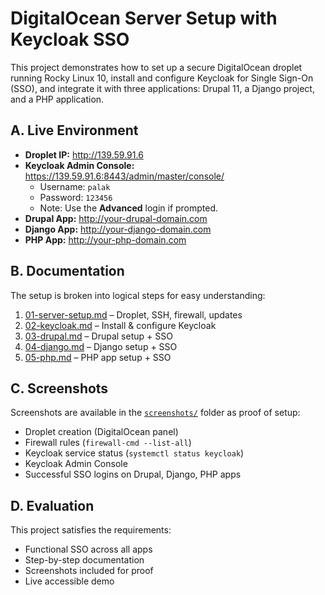 # DigitalOcean Server Setup with Keycloak SSO
This project demonstrates how to set up a secure DigitalOcean droplet running Rocky Linux 10, install and configure Keycloak for Single Sign-On (SSO), and integrate it with three applications: Drupal 11, a Django project, and a PHP application.
## A. Live Environment
 
- **Droplet IP:** http://139.59.91.6  
- **Keycloak Admin Console:** https://139.59.91.6:8443/admin/master/console/
   - Username: `palak`
   - Password: `123456`
   - Note: Use the **Advanced** login if prompted.
- **Drupal App:** http://your-drupal-domain.com  
- **Django App:** http://your-django-domain.com  
- **PHP App:** http://your-php-domain.com  
   
## B. Documentation  

The setup is broken into logical steps for easy understanding:  

 1. [01-server-setup.md](docs/01-server-setup.md) – Droplet, SSH, firewall, updates  
 2. [02-keycloak.md](docs/02-keycloak.md) – Install & configure Keycloak  
 3. [03-drupal.md](docs/03-drupal.md) – Drupal setup + SSO  
 4. [04-django.md](docs/04-django.md) – Django setup + SSO  
 5. [05-php.md](docs/05-php.md) – PHP app setup + SSO

## C. Screenshots  

Screenshots are available in the [`screenshots/`](screenshots/) folder as proof of setup:  
- Droplet creation (DigitalOcean panel)  
- Firewall rules (`firewall-cmd --list-all`)  
- Keycloak service status (`systemctl status keycloak`)  
- Keycloak Admin Console  
- Successful SSO logins on Drupal, Django, PHP apps

## D. Evaluation  

This project satisfies the requirements:  
- Functional SSO across all apps  
- Step-by-step documentation  
- Screenshots included for proof  
- Live accessible demo  

